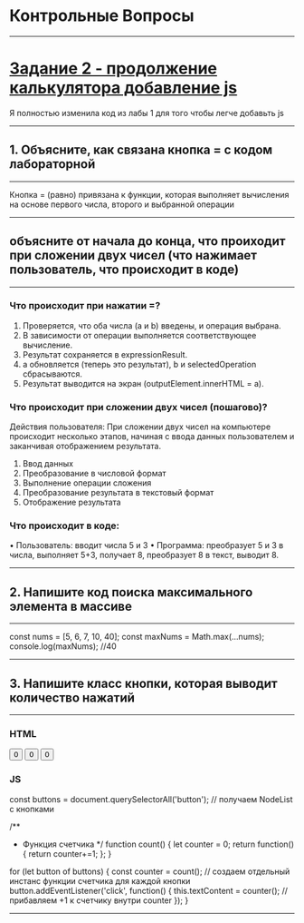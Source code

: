 # Контрольные Вопросы
***
# [Задание 2 - продолжение калькулятора добавление js](https://github.com/Lisichka-Ju/practica/tree/main/laba_2/calculator%20laba2)
Я полностью изменила код из лабы 1 для того чтобы легче добавьть js
***
## 1. Объясните, как связана кнопка = с кодом лабораторной
***
Кнопка = (равно) привязана к функции, которая выполняет вычисления на основе первого числа, второго и выбранной операции
***
## объясните от начала до конца, что проиходит при сложении двух чисел (что нажимает пользователь, что происходит в коде)
***
### Что происходит при нажатии =?
1.	Проверяется, что оба числа (a и b) введены, и операция выбрана.
2.	В зависимости от операции выполняется соответствующее вычисление.
3.	Результат сохраняется в expressionResult.
4.	a обновляется (теперь это результат), b и selectedOperation сбрасываются.
5.	Результат выводится на экран (outputElement.innerHTML = a).
  
### Что происходит при сложении двух чисел (пошагово)?
Действия пользователя:
При сложении двух чисел на компьютере происходит несколько этапов, начиная с ввода данных пользователем и заканчивая отображением результата.
1.	Ввод данных
2.	Преобразование в числовой формат
3.	Выполнение операции сложения
4.	Преобразование результата в текстовый формат
5.	Отображение результата
  
### Что происходит в коде:
•	Пользователь: вводит числа 5 и 3
•	Программа: преобразует 5 и 3 в числа, выполняет 5+3, получает 8, преобразует 8 в текст, выводит 8.
***
## 2. Напишите код поиска максимального элемента в массиве
***
const nums = [5, 6, 7, 10, 40];
const maxNums = Math.max(...nums);
console.log(maxNums); //40
***
## 3. Напишите класс кнопки, которая выводит количество нажатий
***
### HTML
<!DOCTYPE html>
<html lang="en">
<head>
    <meta charset="UTF-8">
    <meta name="viewport" content="width=device-width, initial-scale=1.0">
    <title>Document</title>
</head>
<body>

<button>0</button>
<button>0</button>
<button>0</button>
    
</body>
</html>

### JS
const buttons = document.querySelectorAll('button'); // получаем NodeList с кнопками

/**
* Функция счетчика
*/
function count() {
  let counter = 0;
  return function() {
    return counter+=1;
  };
}

for (let button of buttons) {
  const counter = count(); // создаем отдельный инстанс функции счетчика для каждой кнопки
  button.addEventListener('click', function() {
    this.textContent = counter(); // прибавляем +1 к счетчику внутри counter
  });
}
***
